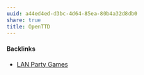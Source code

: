 ```yaml
---
uuid: a44ed4ed-d3bc-4d64-85ea-80b4a32d8db0
share: true
title: OpenTTD
---
```

#### Backlinks

* [LAN Party Games](/f5c3c4e3-e1e1-423b-87f6-f961e2799096)